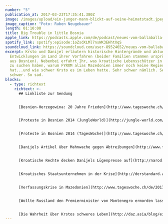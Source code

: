 ```yaml
---
number: "5"
publication_at: 2017-03-23T17:35:41.380Z
image: /images/upload/ein-junger-mann-blickt-auf-seine-heimatstadt.jpeg
image_caption: "Foto: Ruben Neugebauer"
length: 01:10:00
title: Big Trouble in little Bosnia
apple_link: https://podcasts.apple.com/de/podcast/neues-vom-ballaballa-balkan-episode-05-big-trouble/id1170436903?i=1000382987333
spotify_link: spotify:episode:1oZsdXLMl7nsWK3EHhtXqS
soundcloud_link: https://soundcloud.com/user-89524652/neues-vom-ballaballa-balkan-episode-05-big-trouble-in-little-bosnia
excerpt: Krsto und Danijel erläutern historische Hintergründe und aktuelle
  Entwicklungen im Land ihrer Vorfahren (beider Familien stammen ursprünglich
  aus Bosnien). Nebenbei erfahrt Ihr, was kroatische Lebensschützer in Frankfurt
  zu suchen haben, warum FYROM alias Mazedonien immer noch keine Regierung
  hat...und wie schwer Krsto es im Leben hatte. Sehr schwer nämlich. Sehr, sehr
  schwer. So sad.
blocks:
  - type: richtext
    richtext: >-
      ## Linkliste zur Sendung


      [Bosnien-Herzegowina: 20 Jahre Frieden](http://www.tageswoche.ch/themen/20%20Jahre%20Dayton-Abkommen)


      [Proteste in Bosnien 2014 (JungleWorld)](http://jungle-world.com/artikel/2014/17/49732.html)


      [Proteste in Bosnien 2014 (TagesWoche)](http://www.tageswoche.ch/de/2014_14/international/655199/)


      [Danijels Artikel über Mahnwache gegen Abtreibungen](http://www.fr.de/frankfurt/fundamentalismus-mahnwache-gegen-abtreibungen-a-1220250)


      [Kroatische Rechte decken Danijels Lügenpresse auf](http://narod.hr/eu/procitajte-lazi-koje-danijel-majic-objavio-hrvatima-ime-obitelji-frankfurter-rundschau)


      [Kroatisches Staatsunternehmen in der Krise](http://derstandard.at/2000054096355/Agrokor-und-Ina-machen-Kroatien-zu-schaffen)


      [Verfassungskrise in Mazedonien](http://www.tageswoche.ch/de/2017_10/international/744724/)


      [Wollte Russland den Premierminister von Montenegro ermorden lassen?](http://www.tageswoche.ch/de/2017_9/international/744039/wollte-russland-einen-premierminister-ermorden.htm)


      [Die Wahrheit über Krstos schweres Leben](http://daz.asia/blog/einfach-machen/)
---
```

